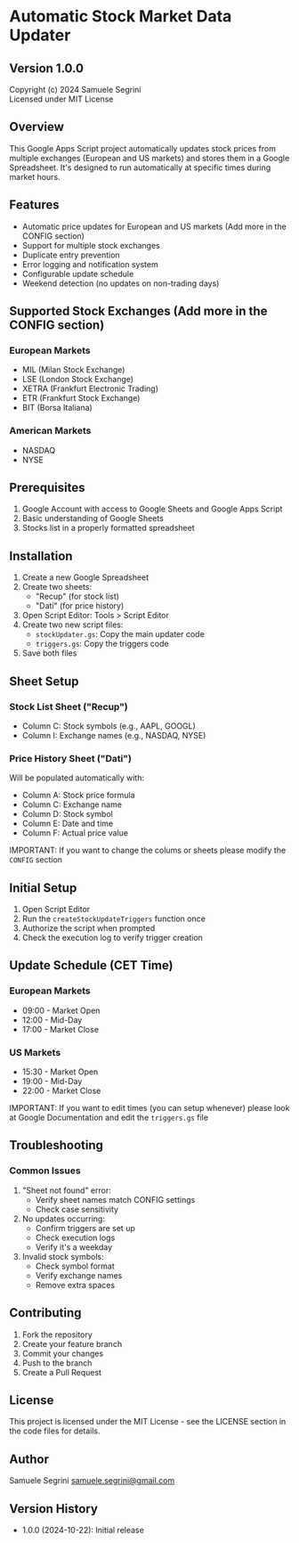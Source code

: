 # Automatic Stock Market Data Updater
## Version 1.0.0

Copyright (c) 2024 Samuele Segrini  
Licensed under MIT License

## Overview
This Google Apps Script project automatically updates stock prices from multiple exchanges (European and US markets) and stores them in a Google Spreadsheet. It's designed to run automatically at specific times during market hours.

## Features
- Automatic price updates for European and US markets (Add more in the CONFIG section)
- Support for multiple stock exchanges
- Duplicate entry prevention
- Error logging and notification system
- Configurable update schedule
- Weekend detection (no updates on non-trading days)

## Supported Stock Exchanges (Add more in the CONFIG section)
### European Markets
- MIL (Milan Stock Exchange)
- LSE (London Stock Exchange)
- XETRA (Frankfurt Electronic Trading)
- ETR (Frankfurt Stock Exchange)
- BIT (Borsa Italiana)

### American Markets
- NASDAQ
- NYSE

## Prerequisites
1. Google Account with access to Google Sheets and Google Apps Script
2. Basic understanding of Google Sheets
3. Stocks list in a properly formatted spreadsheet

## Installation
1. Create a new Google Spreadsheet
2. Create two sheets:
   - "Recup" (for stock list)
   - "Dati" (for price history)
3. Open Script Editor: Tools > Script Editor
4. Create two new script files:
   - `stockUpdater.gs`: Copy the main updater code
   - `triggers.gs`: Copy the triggers code
5. Save both files

## Sheet Setup
### Stock List Sheet ("Recup")
- Column C: Stock symbols (e.g., AAPL, GOOGL)
- Column I: Exchange names (e.g., NASDAQ, NYSE)

### Price History Sheet ("Dati")
Will be populated automatically with:
- Column A: Stock price formula
- Column C: Exchange name
- Column D: Stock symbol
- Column E: Date and time
- Column F: Actual price value

IMPORTANT: If you want to change the colums or sheets please modify the `CONFIG` section

## Initial Setup
1. Open Script Editor
2. Run the `createStockUpdateTriggers` function once
3. Authorize the script when prompted
4. Check the execution log to verify trigger creation

## Update Schedule (CET Time)
### European Markets
- 09:00 - Market Open
- 12:00 - Mid-Day
- 17:00 - Market Close

### US Markets
- 15:30 - Market Open
- 19:00 - Mid-Day
- 22:00 - Market Close

IMPORTANT: If you want to edit times (you can setup whenever) please look at Google Documentation and edit the `triggers.gs` file

## Troubleshooting
### Common Issues
1. "Sheet not found" error:
   - Verify sheet names match CONFIG settings
   - Check case sensitivity
2. No updates occurring:
   - Confirm triggers are set up
   - Check execution logs
   - Verify it's a weekday
3. Invalid stock symbols:
   - Check symbol format
   - Verify exchange names
   - Remove extra spaces

## Contributing
1. Fork the repository
2. Create your feature branch
3. Commit your changes
4. Push to the branch
5. Create a Pull Request

## License
This project is licensed under the MIT License - see the LICENSE section in the code files for details.

## Author
Samuele Segrini <samuele.segrini@gmail.com>

## Version History
- 1.0.0 (2024-10-22): Initial release
